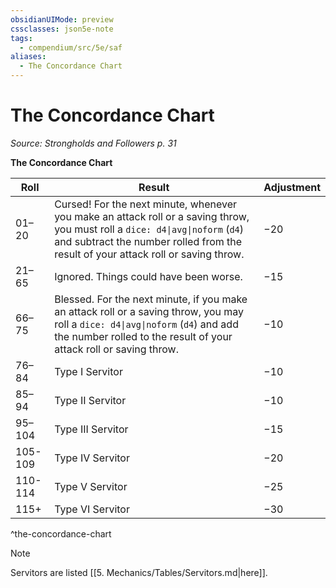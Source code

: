 ```yaml
---
obsidianUIMode: preview
cssclasses: json5e-note
tags:
  - compendium/src/5e/saf
aliases:
  - The Concordance Chart
---
```

# The Concordance Chart
*Source: Strongholds and Followers p. 31* 

**The Concordance Chart**

| Roll | Result | Adjustment |
|------|--------|------------|
| 01–20 | Cursed! For the next minute, whenever you make an attack roll or a saving throw, you must roll a `dice: d4\|avg\|noform` (`d4`) and subtract the number rolled from the result of your attack roll or saving throw. | −20 |
| 21–65 | Ignored. Things could have been worse. | −15 |
| 66–75 | Blessed. For the next minute, if you make an attack roll or a saving throw, you may roll a `dice: d4\|avg\|noform` (`d4`) and add the number rolled to the result of your attack roll or saving throw. | −10 |
| 76–84 | Type I Servitor | −10 |
| 85–94 | Type II Servitor | −10 |
| 95–104 | Type III Servitor | −15 |
| 105-109 | Type IV Servitor | −20 |
| 110-114 | Type V Servitor | −25 |
| 115+ | Type VI Servitor | −30 |
^the-concordance-chart

> [!note]
> Servitors are listed [[5. Mechanics/Tables/Servitors.md\|here]].
